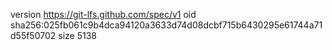 version https://git-lfs.github.com/spec/v1
oid sha256:025fb061c9b4dca94120a3633d74d08dcbf715b6430295e61744a71d55f50702
size 5138
